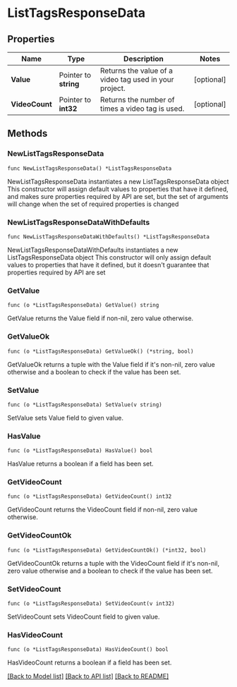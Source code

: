 # ListTagsResponseData

## Properties

Name | Type | Description | Notes
------------ | ------------- | ------------- | -------------
**Value** | Pointer to **string** | Returns the value of a video tag used in your project. | [optional] 
**VideoCount** | Pointer to **int32** | Returns the number of times a video tag is used. | [optional] 

## Methods

### NewListTagsResponseData

`func NewListTagsResponseData() *ListTagsResponseData`

NewListTagsResponseData instantiates a new ListTagsResponseData object
This constructor will assign default values to properties that have it defined,
and makes sure properties required by API are set, but the set of arguments
will change when the set of required properties is changed

### NewListTagsResponseDataWithDefaults

`func NewListTagsResponseDataWithDefaults() *ListTagsResponseData`

NewListTagsResponseDataWithDefaults instantiates a new ListTagsResponseData object
This constructor will only assign default values to properties that have it defined,
but it doesn't guarantee that properties required by API are set

### GetValue

`func (o *ListTagsResponseData) GetValue() string`

GetValue returns the Value field if non-nil, zero value otherwise.

### GetValueOk

`func (o *ListTagsResponseData) GetValueOk() (*string, bool)`

GetValueOk returns a tuple with the Value field if it's non-nil, zero value otherwise
and a boolean to check if the value has been set.

### SetValue

`func (o *ListTagsResponseData) SetValue(v string)`

SetValue sets Value field to given value.

### HasValue

`func (o *ListTagsResponseData) HasValue() bool`

HasValue returns a boolean if a field has been set.

### GetVideoCount

`func (o *ListTagsResponseData) GetVideoCount() int32`

GetVideoCount returns the VideoCount field if non-nil, zero value otherwise.

### GetVideoCountOk

`func (o *ListTagsResponseData) GetVideoCountOk() (*int32, bool)`

GetVideoCountOk returns a tuple with the VideoCount field if it's non-nil, zero value otherwise
and a boolean to check if the value has been set.

### SetVideoCount

`func (o *ListTagsResponseData) SetVideoCount(v int32)`

SetVideoCount sets VideoCount field to given value.

### HasVideoCount

`func (o *ListTagsResponseData) HasVideoCount() bool`

HasVideoCount returns a boolean if a field has been set.


[[Back to Model list]](../README.md#documentation-for-models) [[Back to API list]](../README.md#documentation-for-api-endpoints) [[Back to README]](../README.md)


